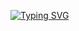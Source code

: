 [![Typing SVG](https://readme-typing-svg.demolab.com?font=ubuntu&weight=900&size=30&pause=1000&color=45F7F0&center=true&width=435&lines=RUSSELL-DEV)](https://git.io/typing-svg)
